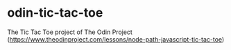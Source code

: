 # odin-tic-tac-toe
The Tic Tac Toe project of The Odin Project (https://www.theodinproject.com/lessons/node-path-javascript-tic-tac-toe)
